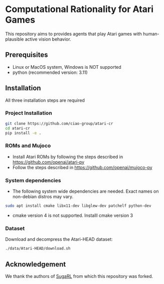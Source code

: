 # Computational Rationality for Atari Games
This repository aims to provides agents that play Atari games with human-plausible active vision behavior. 

## Prerequisites
- Linux or MacOS system, Windows is NOT supported
- python (recommended version: 3.11)
## Installation
All three installation steps are required
### Project Installation
``` sh
git clone https://github.com/ciao-group/atari-cr
cd atari-cr
pip install -e .
```
### ROMs and Mujoco
- Install Atari ROMs by following the steps described in https://github.com/openai/atari-py
- Follow the steps described in https://github.com/openai/mujoco-py
### System dependencies
- The following system wide dependencies are needed. Exact names on non-debian distros may vary.
``` sh
sudo apt install cmake libx11-dev libglew-dev patchelf python-dev
```
- cmake version 4 is not supported. Installl cmake version 3
### Dataset
Download and decompress the Atari-HEAD dataset:
```sh
./data/Atari-HEAD/download.sh
```

## Acknowledgement
We thank the authors of [SugaRL](https://github.com/elicassion/sugarl) from which this repository was forked.
